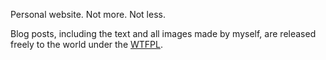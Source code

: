 Personal website. Not more. Not less.

Blog posts, including the text and all images made by myself, are released freely to the world under the [WTFPL](http://www.wtfpl.net/).
